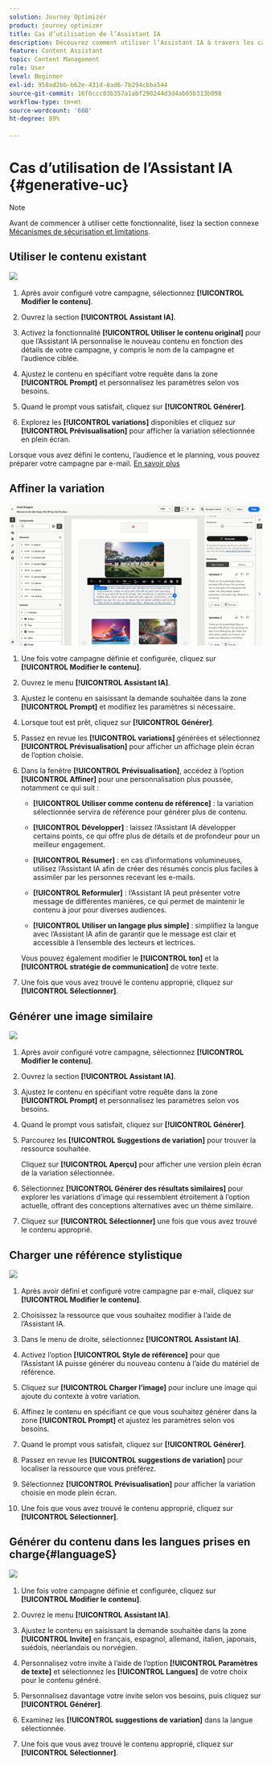 ```yaml
---
solution: Journey Optimizer
product: journey optimizer
title: Cas d’utilisation de l’Assistant IA
description: Découvrez comment utiliser l’Assistant IA à travers les cas d’utilisation.
feature: Content Assistant
topic: Content Management
role: User
level: Beginner
exl-id: 958ad2bb-b62e-431d-8ad6-7b294cbba544
source-git-commit: 16f6ccc83b357a1abf290244d3d4ab65b313b098
workflow-type: tm+mt
source-wordcount: '608'
ht-degree: 89%

---
```


# Cas d’utilisation de l’Assistant IA {#generative-uc}

>[!NOTE]
>
>Avant de commencer à utiliser cette fonctionnalité, lisez la section connexe [Mécanismes de sécurisation et limitations](gs-generative.md#generative-guardrails).

## Utiliser le contenu existant

![](assets/do-not-localize/gen-ai-reuse-text.gif)

1. Après avoir configuré votre campagne, sélectionnez **[!UICONTROL Modifier le contenu]**.

1. Ouvrez la section **[!UICONTROL Assistant IA]**.

1. Activez la fonctionnalité **[!UICONTROL Utiliser le contenu original]** pour que l’Assistant IA personnalise le nouveau contenu en fonction des détails de votre campagne, y compris le nom de la campagne et l’audience ciblée.

1. Ajustez le contenu en spécifiant votre requête dans la zone **[!UICONTROL Prompt]** et personnalisez les paramètres selon vos besoins.

1. Quand le prompt vous satisfait, cliquez sur **[!UICONTROL Générer]**.

1. Explorez les **[!UICONTROL variations]** disponibles et cliquez sur **[!UICONTROL Prévisualisation]** pour afficher la variation sélectionnée en plein écran.

Lorsque vous avez défini le contenu, l’audience et le planning, vous pouvez préparer votre campagne par e-mail. [En savoir plus](../campaigns/review-activate-campaign.md)

## Affiner la variation

![](assets/do-not-localize/gen-ai-variation.gif)

1. Une fois votre campagne définie et configurée, cliquez sur **[!UICONTROL Modifier le contenu]**.

1. Ouvrez le menu **[!UICONTROL Assistant IA]**.

1. Ajustez le contenu en saisissant la demande souhaitée dans la zone **[!UICONTROL Prompt]** et modifiez les paramètres si nécessaire.

1. Lorsque tout est prêt, cliquez sur **[!UICONTROL Générer]**.

1. Passez en revue les **[!UICONTROL variations]** générées et sélectionnez **[!UICONTROL Prévisualisation]** pour afficher un affichage plein écran de l’option choisie.

1. Dans la fenêtre **[!UICONTROL Prévisualisation]**, accédez à l’option **[!UICONTROL Affiner]** pour une personnalisation plus poussée, notamment ce qui suit :

   * **[!UICONTROL Utiliser comme contenu de référence]** : la variation sélectionnée servira de référence pour générer plus de contenu.

   * **[!UICONTROL Développer]** : laissez l’Assistant IA développer certains points, ce qui offre plus de détails et de profondeur pour un meilleur engagement.

   * **[!UICONTROL Résumer]** : en cas d’informations volumineuses, utilisez l’Assistant IA afin de créer des résumés concis plus faciles à assimiler par les personnes recevant les e-mails.

   * **[!UICONTROL Reformuler]** : l’Assistant IA peut présenter votre message de différentes manières, ce qui permet de maintenir le contenu à jour pour diverses audiences.

   * **[!UICONTROL Utiliser un langage plus simple]** : simplifiez la langue avec l’Assistant IA afin de garantir que le message est clair et accessible à l’ensemble des lecteurs et lectrices.

   Vous pouvez également modifier le **[!UICONTROL ton]** et la **[!UICONTROL stratégie de communication]** de votre texte.

1. Une fois que vous avez trouvé le contenu approprié, cliquez sur **[!UICONTROL Sélectionner]**.

## Générer une image similaire

![](assets/do-not-localize/uc-image-similar.gif)

1. Après avoir configuré votre campagne, sélectionnez **[!UICONTROL Modifier le contenu]**.

1. Ouvrez la section **[!UICONTROL Assistant IA]**.

1. Ajustez le contenu en spécifiant votre requête dans la zone **[!UICONTROL Prompt]** et personnalisez les paramètres selon vos besoins.

1. Quand le prompt vous satisfait, cliquez sur **[!UICONTROL Générer]**.

1. Parcourez les **[!UICONTROL Suggestions de variation]** pour trouver la ressource souhaitée.

   Cliquez sur **[!UICONTROL Aperçu]** pour afficher une version plein écran de la variation sélectionnée.

1. Sélectionnez **[!UICONTROL Générer des résultats similaires]** pour explorer les variations d’image qui ressemblent étroitement à l’option actuelle, offrant des conceptions alternatives avec un thème similaire.

1. Cliquez sur **[!UICONTROL Sélectionner]** une fois que vous avez trouvé le contenu approprié.

## Charger une référence stylistique

![](assets/do-not-localize/uc-image-reference.gif)

1. Après avoir défini et configuré votre campagne par e-mail, cliquez sur **[!UICONTROL Modifier le contenu]**.

1. Choisissez la ressource que vous souhaitez modifier à l’aide de l’Assistant IA.

1. Dans le menu de droite, sélectionnez **[!UICONTROL Assistant IA]**.

1. Activez l’option **[!UICONTROL Style de référence]** pour que l’Assistant IA puisse générer du nouveau contenu à l’aide du matériel de référence.

1. Cliquez sur **[!UICONTROL Charger l’image]** pour inclure une image qui ajoute du contexte à votre variation.

1. Affinez le contenu en spécifiant ce que vous souhaitez générer dans la zone **[!UICONTROL Prompt]** et ajustez les paramètres selon vos besoins.

1. Quand le prompt vous satisfait, cliquez sur **[!UICONTROL Générer]**.

1. Passez en revue les **[!UICONTROL suggestions de variation]** pour localiser la ressource que vous préférez.

1. Sélectionnez **[!UICONTROL Prévisualisation]** pour afficher la variation choisie en mode plein écran.

1. Une fois que vous avez trouvé le contenu approprié, cliquez sur **[!UICONTROL Sélectionner]**.

## Générer du contenu dans les langues prises en charge{#languageS}

![](assets/do-not-localize/gen-ai-language.gif)

1. Une fois votre campagne définie et configurée, cliquez sur **[!UICONTROL Modifier le contenu]**.

1. Ouvrez le menu **[!UICONTROL Assistant IA]**.

1. Ajustez le contenu en saisissant la demande souhaitée dans la zone **[!UICONTROL Invite]** en français, espagnol, allemand, italien, japonais, suédois, néerlandais ou norvégien.

1. Personnalisez votre invite à l’aide de l’option **[!UICONTROL Paramètres de texte]** et sélectionnez les **[!UICONTROL Langues]** de votre choix pour le contenu généré.

1. Personnalisez davantage votre invite selon vos besoins, puis cliquez sur **[!UICONTROL Générer]**.

1. Examinez les **[!UICONTROL suggestions de variation]** dans la langue sélectionnée.

1. Une fois que vous avez trouvé le contenu approprié, cliquez sur **[!UICONTROL Sélectionner]**.
